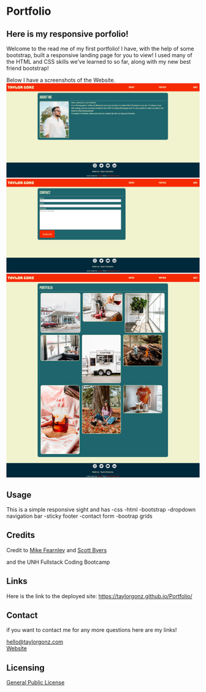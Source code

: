 # Portfolio

## Here is my responsive porfolio!

Welcome to the read me of my first portfolio! I have, with the help of some bootstrap, built a responsive landing page for you to view!
I used many of the HTML and CSS skills we've learned to so far, along with my new best friend bootstrap!


Below I have a screenshots of the Website.
![alt text](Assets/Images/screenshots/about-screenshot.png)
![alt text](Assets/Images/screenshots/contact-screenshot.png)
![alt text](Assets/Images/screenshots/portfolio-screenshot.png)

## Usage
This is a simple responsive sight and has
 -css
 -html
 -bootstrap
 -dropdown navigation bar
 -sticky footer
 -contact form
 -bootrap grids

## Credits
Credit to [Mike Fearnley](https://michaelfearnley.com/) and [Scott Byers](https://github.com/switch120)

and the UNH Fullstack Coding Bootcamp

## Links 
Here is the link to the deployed site: https://taylorgonz.github.io/Portfolio/

## Contact

if you want to contact me for any more questions here are my links!

hello@taylorgonz.com
<br>
[Website](http://www.taylorgonz.com)

## Licensing
 [General Public License](https://opensource.org/licenses/GPL-2.0)